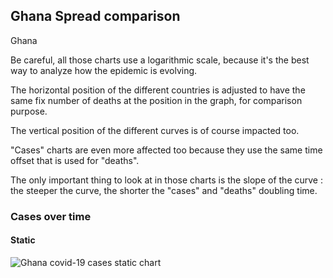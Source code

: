 ## Ghana Spread comparison 

Ghana



Be careful, all those charts use a logarithmic scale, because it's the best way to analyze how the epidemic is evolving.
 
The horizontal position of the different countries is adjusted to have the same fix number of deaths at the position in the graph, for comparison purpose.

The vertical position of the different curves is of course impacted too.

"Cases" charts are even more affected too because they use the same time offset that is used for "deaths".

The only important thing to look at in those charts is the slope of the curve : the steeper the curve, the shorter the "cases" and "deaths" doubling time.



 
### Cases over time
 
#### Static
![Ghana covid-19 cases static chart](https://raw.githubusercontent.com/madlag/coronavirus_study/master/notebooks/graphs/2020-03-20/countries/Ghana/2020-03-20_Ghana_deaths.png "Ghana covid-19 cases static chart")   

